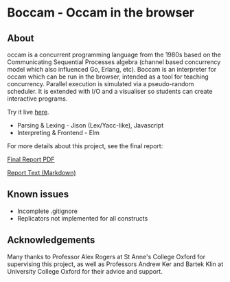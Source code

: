 # Boccam - Occam in the browser

## About

occam is a concurrent programming language from the 1980s based on the Communicating Sequential Processes algebra (channel based concurrency model which also influenced Go, Erlang, etc). Boccam is an interpreter for occam which can be run in the browser, intended as a tool for teaching concurrency. Parallel execution is simulated via a pseudo-random scheduler. It is extended with I/O and a visualiser so students can create interactive programs.

Try it live [here](https://autay27.github.io/boccam/).

- Parsing & Lexing - Jison (Lex/Yacc-like), Javascript
- Interpreting & Frontend - Elm

For more details about this project, see the final report:

[Final Report PDF](https://github.com/autay27/boccam/blob/main/report/final.pdf)

[Report Text (Markdown)](https://github.com/autay27/boccam/blob/main/report/report.md)

## Known issues

- Incomplete .gitignore
- Replicators not implemented for all constructs

## Acknowledgements

Many thanks to Professor Alex Rogers at St Anne's College Oxford for supervising this project, as well as Professors Andrew Ker and Bartek Klin at University College Oxford for their advice and support.
